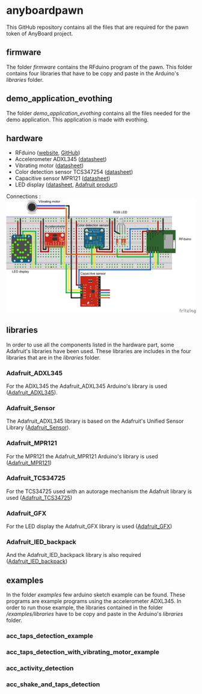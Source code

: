 # anyboardpawn
This GitHub repository contains all the files that are required for the pawn token of AnyBoard project.

## firmware
The folder *firmware* contains the RFduino program of the pawn. This folder contains four libraries that have to be copy and paste in the Arduino's *libraries* folder.

## demo_application_evothing
The folder *demo_application_evothing* contains all the files needed for the demo application. This application is made with evothing. 

## hardware
* RFduino ([website](http://www.rfduino.com/), [GitHub](https://github.com/RFduino/RFduino))
* Accelerometer ADXL345 ([datasheet](http://www.analog.com/media/en/technical-documentation/data-sheets/ADXL345.pdf))
* Vibrating motor ([datasheet](https://www.sparkfun.com/datasheets/Robotics/310-101_datasheet.pdf))
* Color detection sensor TCS347254 ([datasheet](https://www.adafruit.com/datasheets/TCS34725.pdf))
* Capacitive sensor MPR121 ([datasheet](https://www.sparkfun.com/datasheets/Components/MPR121.pdf))
* LED display ([datasheet](https://www.sparkfun.com/datasheets/Components/MPR121.pdf), [Adafruit product](https://www.adafruit.com/products/870))

Connections :
![Schematic](https://github.com/Matth26/anyboardpawn/blob/master/schematic_fritzing.png)

## libraries
In order to use all the components listed in the hardware part, some Adafruit's libraries have been used. These libraries are includes in the four libraries that are in the *libraries* folder.

### Adafruit_ADXL345
For the ADXL345 the Adafruit_ADXL345 Arduino's library is used ([Adafruit_ADXL345](https://github.com/adafruit/Adafruit_ADXL345)). 

### Adafruit_Sensor
The Adafruit_ADXL345 library is based on the Adafruit's Unified Sensor Library ([Adafruit_Sensor](https://github.com/adafruit/Adafruit_Sensor)).

### Adafruit_MPR121
For the MPR121 the Adafruit_MPR121 Arduino's library is used ([Adafruit_MPR121](https://github.com/adafruit/Adafruit_MPR121_Library))

### Adafruit_TCS34725	
For the TCS34725 used with an autorage mechanism the Adafruit library is used ([Adafruit_TCS34725](https://github.com/adafruit/Adafruit_TCS34725/tree/master/examples/tcs34725autorange))

### Adafruit_GFX
For the LED display the Adafruit_GFX library is used ([Adafruit_GFX](https://github.com/adafruit/Adafruit-GFX-Library))

### Adafruit_lED_backpack
And the Adafruit_lED_backpack library is also required ([Adafruit_lED_backpack](https://github.com/adafruit/Adafruit-LED-Backpack-Library))

## examples
In the folder *examples* few arduino sketch example can be found. These programs are example programs using the accelerometer ADXL345. In order to run those example, the libraries contained in the folder */examples/libraries* have to be copy and paste in the Arduino's *libraries* folder.

### acc_taps_detection_example
### acc_taps_detection_with_vibrating_motor_example
### acc_activity_detection
### acc_shake_and_taps_detection

